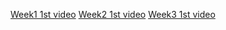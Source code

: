 [Week1 1st video](https://www.coursera.org/learn/convolutional-neural-networks/lecture/Ob1nR/computer-vision)
[Week2 1st video](https://www.coursera.org/learn/convolutional-neural-networks/lecture/KvAM9/why-look-at-case-studies)
[Week3 1st video](https://www.coursera.org/learn/convolutional-neural-networks/lecture/nEeJM/object-localization)
